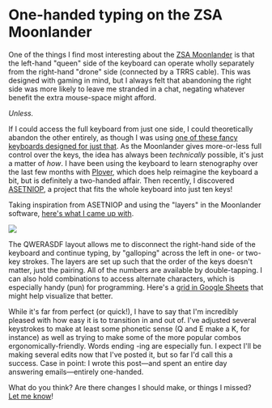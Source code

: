 #  One-handed typing on the ZSA Moonlander

One of the things I find most interesting about the [ZSA Moonlander](https://www.zsa.io/moonlander/) is that the left-hand "queen" side of the keyboard can operate wholly separately from the right-hand "drone" side (connected by a TRRS cable). This was designed with gaming in mind, but I always felt that abandoning the right side was more likely to leave me stranded in a chat, negating whatever benefit the extra mouse-space might afford.

_Unless._

If I could access the full keyboard from just one side, I could theoretically abandon the other entirely, as though I was using [one of these fancy keyboards designed for just that](https://www.maltron.com/store/p19/Maltron_Single_Hand_Keyboards_-_US_English.html). As the Moonlander gives more-or-less full control over the keys, the idea has always been _technically_ possible, it's just a matter of _how_. I have been using the keyboard to learn stenography over the last few months with [Plover](https://www.openstenoproject.org/plover/), which does help reimagine the keyboard a bit, but is definitely a two-handed affair. Then recently, I discovered [ASETNIOP](https://asetniop.com/), a project that fits the whole keyboard into just ten keys!

Taking inspiration from ASETNIOP and using the "layers" in the Moonlander software, [here's what I came up with](https://configure.zsa.io/moonlander/layouts/95Lpj/latest/0).

![](https://cdn.zappy.app/52fe7d0ae91ad982fb897bfd7cea305e.png)

The QWERASDF layout allows me to disconnect the right-hand side of the keyboard and continue typing, by "galloping" across the left in one- or two-key strokes. The layers are set up such that the order of the keys doesn't matter, just the pairing. All of the numbers are available by double-tapping. I can also hold combinations to access alternate characters, which is especially handy (pun) for programming. Here's a [grid in Google Sheets](https://docs.google.com/spreadsheets/d/1KOSQ1q6bQYbA_n0ywtQbiKToC1c7dR_ShKaGHfIPJVk/edit?usp=sharing) that might help visualize that better.

While it's far from perfect (or quick!), I have to say that I'm incredibly pleased with how easy it is to transition in and out of. I've adjusted several keystrokes to make at least some phonetic sense (Q and E make a K, for instance) as well as trying to make some of the more popular combos ergonomically-friendly. Words ending -ing are especially fun. I expect I'll be making several edits now that I've posted it, but so far I'd call this a success. Case in point: I wrote this post—and spent an entire day answering emails—entirely one-handed.

What do you think? Are there changes I should make, or things I missed? [Let me know](http://twitter.com/aTylerRobertson)!
